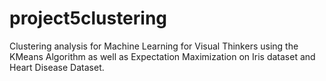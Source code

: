 # project5clustering
Clustering analysis for Machine Learning for Visual Thinkers using the KMeans Algorithm as well as Expectation Maximization on Iris dataset and Heart Disease Dataset.
